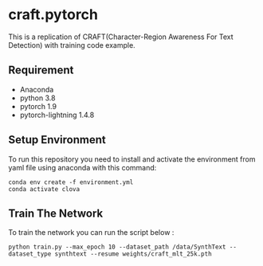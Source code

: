 # craft.pytorch
This is a replication of CRAFT(Character-Region Awareness For Text Detection) with training code example.


## Requirement
- Anaconda
- python 3.8
- pytorch 1.9
- pytorch-lightning 1.4.8
## Setup Environment
To run this repository you need to install and activate the environment from yaml file using anaconda with this command:
```
conda env create -f environment.yml
conda activate clova
```

## Train The Network
To train the network you can run the script below :
```
python train.py --max_epoch 10 --dataset_path /data/SynthText --dataset_type synthtext --resume weights/craft_mlt_25k.pth
```